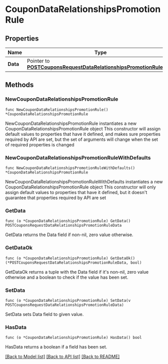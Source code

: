 # CouponDataRelationshipsPromotionRule

## Properties

Name | Type | Description | Notes
------------ | ------------- | ------------- | -------------
**Data** | Pointer to [**POSTCouponsRequestDataRelationshipsPromotionRuleData**](POSTCouponsRequestDataRelationshipsPromotionRuleData.md) |  | [optional] 

## Methods

### NewCouponDataRelationshipsPromotionRule

`func NewCouponDataRelationshipsPromotionRule() *CouponDataRelationshipsPromotionRule`

NewCouponDataRelationshipsPromotionRule instantiates a new CouponDataRelationshipsPromotionRule object
This constructor will assign default values to properties that have it defined,
and makes sure properties required by API are set, but the set of arguments
will change when the set of required properties is changed

### NewCouponDataRelationshipsPromotionRuleWithDefaults

`func NewCouponDataRelationshipsPromotionRuleWithDefaults() *CouponDataRelationshipsPromotionRule`

NewCouponDataRelationshipsPromotionRuleWithDefaults instantiates a new CouponDataRelationshipsPromotionRule object
This constructor will only assign default values to properties that have it defined,
but it doesn't guarantee that properties required by API are set

### GetData

`func (o *CouponDataRelationshipsPromotionRule) GetData() POSTCouponsRequestDataRelationshipsPromotionRuleData`

GetData returns the Data field if non-nil, zero value otherwise.

### GetDataOk

`func (o *CouponDataRelationshipsPromotionRule) GetDataOk() (*POSTCouponsRequestDataRelationshipsPromotionRuleData, bool)`

GetDataOk returns a tuple with the Data field if it's non-nil, zero value otherwise
and a boolean to check if the value has been set.

### SetData

`func (o *CouponDataRelationshipsPromotionRule) SetData(v POSTCouponsRequestDataRelationshipsPromotionRuleData)`

SetData sets Data field to given value.

### HasData

`func (o *CouponDataRelationshipsPromotionRule) HasData() bool`

HasData returns a boolean if a field has been set.


[[Back to Model list]](../README.md#documentation-for-models) [[Back to API list]](../README.md#documentation-for-api-endpoints) [[Back to README]](../README.md)


